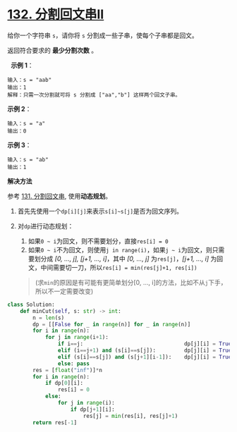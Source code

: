 # [132. 分割回文串II](https://leetcode-cn.com/problems/palindrome-partitioning-ii/)

给你一个字符串 `s`，请你将 `s` 分割成一些子串，使每个子串都是回文。

返回符合要求的 **最少分割次数** 。

 
**示例 1**：
```
输入：s = "aab"
输出：1
解释：只需一次分割就可将 s 分割成 ["aa","b"] 这样两个回文子串。
```

**示例 2**：
```
输入：s = "a"
输出：0
```

**示例 3**：
```
输入：s = "ab"
输出：1
```

**解决方法**

参考 [131. 分割回文串](131.%20分割回文串.md), 使用**动态规划**。

1. 首先先使用一个`dp[i][j]`来表示`s[i]~s[j]`是否为回文序列。

2. 对`dp`进行动态规划：
   1. 如果`0 ~ i`为回文，则不需要划分，直接`res[i] = 0`
   2. 如果`0 ~ i`不为回文，则使用`j in range(i)`，如果`j ~ i`为回文，则只需要划分成 *[0, ..., j], [j+1, ..., i]*，其中 *[0, ..., j]* 为`res[j]`，*[j+1, ..., i]* 为回文，中间需要切一刀，所以`res[i] = min(res[j]+1, res[i])`
   > (求`min`的原因是有可能有更简单划分[0, ..., i]的方法，比如不从`j`下手，所以不一定需要改变)

```py
class Solution:
    def minCut(self, s: str) -> int:
        n = len(s)
        dp = [[False for _ in range(n)] for _ in range(n)]
        for i in range(n):
            for j in range(i+1):
                if i==j:                                dp[j][i] = True
                elif (i==j+1) and (s[i]==s[j]):         dp[j][i] = True
                elif (s[i]==s[j]) and (s[j+1][i-1]):    dp[j][i] = True
                else: pass
        res = [float("inf")]*n
        for i in range(n):
            if dp[0][i]:
                res[i] = 0
            else:
                for j in range(i):
                    if dp[j+1][i]:
                        res[j] = min(res[i], res[j]+1)
        return res[-1]
```